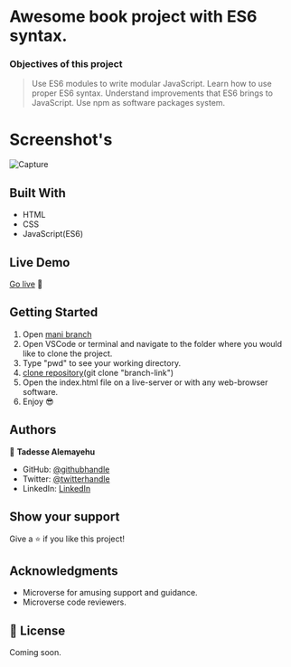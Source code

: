 # Awesome book project with ES6 syntax.

### Objectives of this project
> Use ES6 modules to write modular JavaScript.
> Learn how to use proper ES6 syntax.
> Understand improvements that ES6 brings to JavaScript.
> Use npm as software packages system.
# Screenshot's 
![Capture](https://user-images.githubusercontent.com/69077061/159069251-10a19024-229c-4592-aaf9-decc50a13170.PNG)


## Built With

- HTML
- CSS 
- JavaScript(ES6)

## Live Demo

[Go live](https://tadesse-alemayehu.github.io/Awesome-Books-ES6/) 🙂


## Getting Started

1. Open [mani branch](https://github.com/Tadesse-Alemayehu/Awesome-Books-ES6) 
2. Open VSCode or terminal and navigate to the folder where you would like to clone the project.
3. Type "pwd" to see your working directory.
4. [clone repository](git@github.com:Tadesse-Alemayehu/Awesome-Books-ES6.git)(git clone "branch-link")
5. Open the index.html file on a live-server or with any web-browser software. 
6. Enjoy 😎

## Authors

👤 **Tadesse Alemayehu**

- GitHub: [@githubhandle](https://github.com/Tadesse-Alemayehu) 
- Twitter: [@twitterhandle](https://twitter.com/TadesseWebDev)
- LinkedIn: [LinkedIn](https://www.linkedin.com/in/tadesse-alemayehu-60141a221/)

## Show your support

Give a ⭐️ if you like this project!
## Acknowledgments

- Microverse for amusing support and guidance.
- Microverse code reviewers.

## 📝 License

Coming soon.
